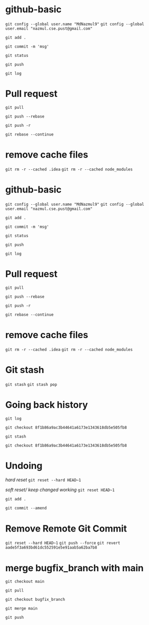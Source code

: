 # github-basic

```git config --global user.name "MdNazmul9"```
```git config --global user.email "nazmul.cse.pust@gmail.com"```


```git add .```

```git commit -m 'msg'```


```git status```

```git push```

```git log```

# Pull request
```git pull```

```git push --rebase```

```git push -r```

```git rebase --continue```

# remove cache files

```git rm -r --cached .idea```
```git rm -r --cached node_modules```

# github-basic

```git config --global user.name "MdNazmul9"```
```git config --global user.email "nazmul.cse.pust@gmail.com"```


```git add .```

```git commit -m 'msg'```


```git status```

```git push```

```git log```

# Pull request
```git pull```

```git push --rebase```

```git push -r```

```git rebase --continue```

# remove cache files

```git rm -r --cached .idea```
```git rm -r --cached node_modules```

# Git stash
```git stash```
```git stash pop```


# Going back history
```git log```

```git checkout 8f1b86a9ac3b44641a6173e1343618db5e505fb8```

```git stash```

```git checkout 8f1b86a9ac3b44641a6173e1343618db5e505fb8```

# Undoing 
*hard reset*
```git reset --hard HEAD~1```

*soft reset/ keep changed working*
```git reset HEAD~1```

```git add .```

```git commit --amend```
 
 # Remove Remote Git Commit
 ```git reset --hard HEAD~1```
 ```git push --force```
```git revert aade5f3a693bd61dc552591e5e91aab5a62ba7b8 ```

#  merge bugfix_branch with main 
```git checkout main```

```git pull```

```git checkout bugfix_branch```

```git merge main```

```git push```